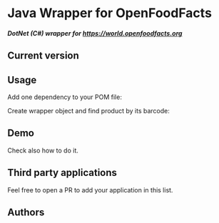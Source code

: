 # Java Wrapper for OpenFoodFacts

##### DotNet (C#) wrapper for https://world.openfoodfacts.org

## Current version 

## Usage

Add one dependency to your POM file:



Create wrapper object and find product by its barcode:


## Demo
Check also  how to do it.


## Third party applications
Feel free to open a PR to add your application in this list.

## Authors
